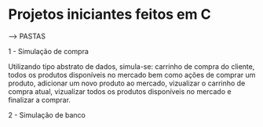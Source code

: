 # Projetos iniciantes feitos em C


--> PASTAS

1 - Simulação de compra
  
   Utilizando tipo abstrato de dados, simula-se: carrinho de compra do cliente, todos os produtos disponíveis no mercado bem como ações de comprar um produto,       adicionar um novo produto ao mercado, vizualizar o carrinho de compra atual, vizualizar todos os produtos disponíveis no mercado e finalizar a comprar.

2 - Simulação de banco
